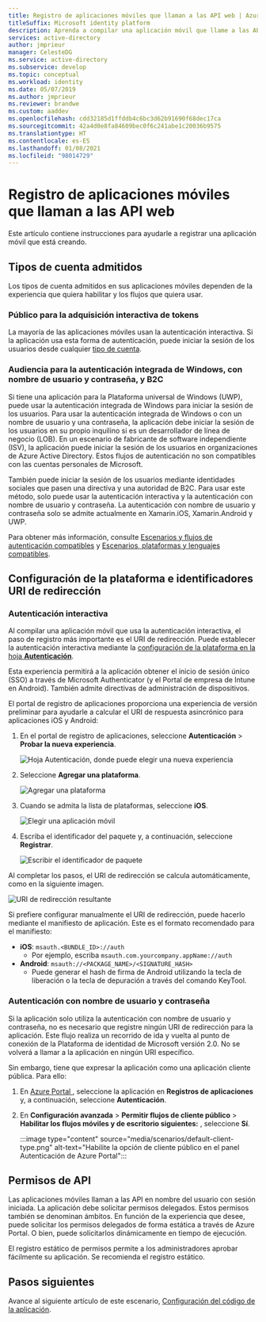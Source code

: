```yaml
---
title: Registro de aplicaciones móviles que llaman a las API web | Azure
titleSuffix: Microsoft identity platform
description: Aprenda a compilar una aplicación móvil que llame a las API web (registro de aplicaciones)
services: active-directory
author: jmprieur
manager: CelesteDG
ms.service: active-directory
ms.subservice: develop
ms.topic: conceptual
ms.workload: identity
ms.date: 05/07/2019
ms.author: jmprieur
ms.reviewer: brandwe
ms.custom: aaddev
ms.openlocfilehash: cdd32185d1ffddb4c6bc3d62b91690f68dec17ca
ms.sourcegitcommit: 42a4d0e8fa84609bec0f6c241abe1c20036b9575
ms.translationtype: HT
ms.contentlocale: es-ES
ms.lasthandoff: 01/08/2021
ms.locfileid: "98014729"
---
```

# <a name="register-mobile-apps-that-call-web-apis"></a>Registro de aplicaciones móviles que llaman a las API web

Este artículo contiene instrucciones para ayudarle a registrar una aplicación móvil que está creando.

## <a name="supported-account-types"></a>Tipos de cuenta admitidos

Los tipos de cuenta admitidos en sus aplicaciones móviles dependen de la experiencia que quiera habilitar y los flujos que quiera usar.

### <a name="audience-for-interactive-token-acquisition"></a>Público para la adquisición interactiva de tokens

La mayoría de las aplicaciones móviles usan la autenticación interactiva. Si la aplicación usa esta forma de autenticación, puede iniciar la sesión de los usuarios desde cualquier [tipo de cuenta](quickstart-register-app.md).

### <a name="audience-for-integrated-windows-authentication-username-password-and-b2c"></a>Audiencia para la autenticación integrada de Windows, con nombre de usuario y contraseña, y B2C

Si tiene una aplicación para la Plataforma universal de Windows (UWP), puede usar la autenticación integrada de Windows para iniciar la sesión de los usuarios. Para usar la autenticación integrada de Windows o con un nombre de usuario y una contraseña, la aplicación debe iniciar la sesión de los usuarios en su propio inquilino si es un desarrollador de línea de negocio (LOB). En un escenario de fabricante de software independiente (ISV), la aplicación puede iniciar la sesión de los usuarios en organizaciones de Azure Active Directory. Estos flujos de autenticación no son compatibles con las cuentas personales de Microsoft.

También puede iniciar la sesión de los usuarios mediante identidades sociales que pasen una directiva y una autoridad de B2C. Para usar este método, solo puede usar la autenticación interactiva y la autenticación con nombre de usuario y contraseña. La autenticación con nombre de usuario y contraseña solo se admite actualmente en Xamarin.iOS, Xamarin.Android y UWP.

Para obtener más información, consulte [Escenarios y flujos de autenticación compatibles](authentication-flows-app-scenarios.md#scenarios-and-supported-authentication-flows) y [Escenarios, plataformas y lenguajes compatibles](authentication-flows-app-scenarios.md#scenarios-and-supported-platforms-and-languages).

## <a name="platform-configuration-and-redirect-uris"></a>Configuración de la plataforma e identificadores URI de redirección

### <a name="interactive-authentication"></a>Autenticación interactiva

Al compilar una aplicación móvil que usa la autenticación interactiva, el paso de registro más importante es el URI de redirección. Puede establecer la autenticación interactiva mediante la [configuración de la plataforma en la hoja **Autenticación**](https://aka.ms/MobileAppReg).

Esta experiencia permitirá a la aplicación obtener el inicio de sesión único (SSO) a través de Microsoft Authenticator (y el Portal de empresa de Intune en Android). También admite directivas de administración de dispositivos.

El portal de registro de aplicaciones proporciona una experiencia de versión preliminar para ayudarle a calcular el URI de respuesta asincrónico para aplicaciones iOS y Android:

1. En el portal de registro de aplicaciones, seleccione **Autenticación** > **Probar la nueva experiencia**.

   ![Hoja Autenticación, donde puede elegir una nueva experiencia](https://user-images.githubusercontent.com/13203188/60799285-2d031b00-a173-11e9-9d28-ac07a7ae894a.png)

2. Seleccione **Agregar una plataforma**.

   ![Agregar una plataforma](https://user-images.githubusercontent.com/13203188/60799366-4c01ad00-a173-11e9-934f-f02e26c9429e.png)

3. Cuando se admita la lista de plataformas, seleccione **iOS**.

   ![Elegir una aplicación móvil](https://user-images.githubusercontent.com/13203188/60799411-60de4080-a173-11e9-9dcc-d39a45826d42.png)

4. Escriba el identificador del paquete y, a continuación, seleccione **Registrar**.

   ![Escribir el identificador de paquete](https://user-images.githubusercontent.com/13203188/60799477-7eaba580-a173-11e9-9f8b-431f5b09344e.png)

Al completar los pasos, el URI de redirección se calcula automáticamente, como en la siguiente imagen.

![URI de redirección resultante](https://user-images.githubusercontent.com/13203188/60799538-9e42ce00-a173-11e9-860a-015a1840fd19.png)

Si prefiere configurar manualmente el URI de redirección, puede hacerlo mediante el manifiesto de aplicación. Este es el formato recomendado para el manifiesto:

- **iOS**: `msauth.<BUNDLE_ID>://auth`
  - Por ejemplo, escriba `msauth.com.yourcompany.appName://auth`
- **Android**: `msauth://<PACKAGE_NAME>/<SIGNATURE_HASH>`
  - Puede generar el hash de firma de Android utilizando la tecla de liberación o la tecla de depuración a través del comando KeyTool.

### <a name="username-password-authentication"></a>Autenticación con nombre de usuario y contraseña

Si la aplicación solo utiliza la autenticación con nombre de usuario y contraseña, no es necesario que registre ningún URI de redirección para la aplicación. Este flujo realiza un recorrido de ida y vuelta al punto de conexión de la Plataforma de identidad de Microsoft versión 2.0. No se volverá a llamar a la aplicación en ningún URI específico.

Sin embargo, tiene que expresar la aplicación como una aplicación cliente pública. Para ello:

1. En <a href="https://portal.azure.com/" target="_blank">Azure Portal <span class="docon docon-navigate-external x-hidden-focus"></span></a>, seleccione la aplicación en **Registros de aplicaciones** y, a continuación, seleccione **Autenticación**.
1. En **Configuración avanzada** > **Permitir flujos de cliente público** > **Habilitar los flujos móviles y de escritorio siguientes:** , seleccione **Sí**.

   :::image type="content" source="media/scenarios/default-client-type.png" alt-text="Habilite la opción de cliente público en el panel Autenticación de Azure Portal":::

## <a name="api-permissions"></a>Permisos de API

Las aplicaciones móviles llaman a las API en nombre del usuario con sesión iniciada. La aplicación debe solicitar permisos delegados. Estos permisos también se denominan ámbitos. En función de la experiencia que desee, puede solicitar los permisos delegados de forma estática a través de Azure Portal. O bien, puede solicitarlos dinámicamente en tiempo de ejecución.

El registro estático de permisos permite a los administradores aprobar fácilmente su aplicación. Se recomienda el registro estático.

## <a name="next-steps"></a>Pasos siguientes

Avance al siguiente artículo de este escenario, [Configuración del código de la aplicación](scenario-mobile-app-configuration.md).
